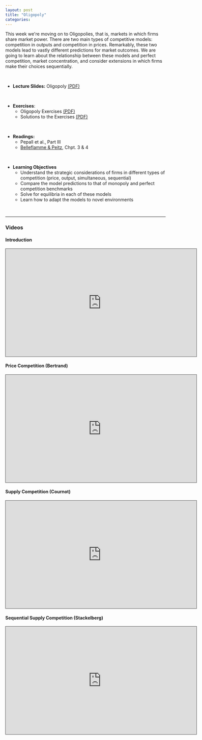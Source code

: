 ```yaml
---
layout: post
title: "Oligopoly"
categories: 
---
```




This week we're moving on to Oligopolies, that is, markets in which firms share market power. There are two main types of competitive models: competition in outputs and competition in prices. Remarkably, these two models lead to vastly different predictions for market outcomes. We are going to learn about the relationship between these models and perfect competition, market concentration, and consider extensions in which firms make their choices sequentially.


<br>



- **Lecture Slides:**  Oligopoly [(PDF)](https://drive.google.com/uc?export=download&id=12hYDTo0HSSU3phqaEcrhp5CBasj9BfR2)

<br>


- **Exercises**: 
  - Oligopoly Exercises [(PDF)](https://drive.google.com/uc?export=download&id=1tpM6uSbXxFPydrRzC3yDALL4-vh-wY1f)
  - Solutions to the Exercises [(PDF)](https://drive.google.com/uc?export=download&id=1ayjIqvsLOzIR7SRHv87aCb8sMTj1XjXT)

<br>

-  **Readings:** 
   - Pepall et al., Part III
   - [Belleflamme & Peitz](https://www.cambridge.org/highereducation/books/industrial-organization/69870638F433E49AA6B20D24E3C9453E#contents), Chpt. 3 & 4

<br>

- **Learning Objectives**
  - Understand the strategic considerations of firms in different types of competition (price, output, simultaneous, sequential)
  - Compare the model predictions to that of monopoly and perfect competition benchmarks
  - Solve for equilibria in each of these models
  - Learn how to adapt the models to novel environments

<br>

---
### Videos

#### Introduction
<p><iframe width="600" height="338" style="border: 1px solid #464646;" src="https://york.cloud.panopto.eu/Panopto/Pages/Embed.aspx?id=f9c2274c-b2ad-4b25-9a87-ac5c0119d0df&amp;autoplay=false&amp;offerviewer=true&amp;showtitle=false&amp;showbrand=false&amp;start=0&amp;interactivity=all" allowfullscreen="allowfullscreen" allow="autoplay"></iframe></p>

#### Price Competition (Bertrand)
<p><iframe width="600" height="338" style="border: 1px solid #464646;" src="https://york.cloud.panopto.eu/Panopto/Pages/Embed.aspx?id=00757a1a-8dcd-4edb-a207-ac670130eabe&amp;autoplay=false&amp;offerviewer=true&amp;showtitle=false&amp;showbrand=false&amp;start=0&amp;interactivity=all" allowfullscreen="allowfullscreen" allow="autoplay"></iframe></p>

#### Supply Competition (Cournot)
<p><iframe width="600" height="338" style="border: 1px solid #464646;" src="https://york.cloud.panopto.eu/Panopto/Pages/Embed.aspx?id=f7be5222-80ac-4df0-ab52-ac6700d25953&amp;autoplay=false&amp;offerviewer=true&amp;showtitle=false&amp;showbrand=false&amp;start=0&amp;interactivity=all" allowfullscreen="allowfullscreen" allow="autoplay"></iframe></p>

#### Sequential Supply Competition (Stackelberg)
<p><iframe width="600" height="338" style="border: 1px solid #464646;" src="https://york.cloud.panopto.eu/Panopto/Pages/Embed.aspx?id=8eee2b39-1640-438f-a6ee-ac6b00c5d719&amp;autoplay=false&amp;offerviewer=true&amp;showtitle=false&amp;showbrand=false&amp;start=0&amp;interactivity=all" allowfullscreen="allowfullscreen" allow="autoplay"></iframe></p>

